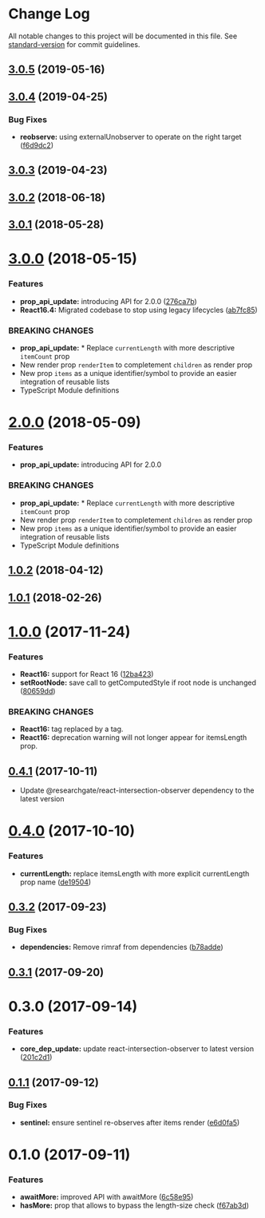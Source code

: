 # Change Log

All notable changes to this project will be documented in this file. See [standard-version](https://github.com/conventional-changelog/standard-version) for commit guidelines.

<a name="3.0.5"></a>
## [3.0.5](https://github.com/researchgate/react-intersection-list/compare/v3.0.4...v3.0.5) (2019-05-16)



<a name="3.0.4"></a>
## [3.0.4](https://github.com/researchgate/react-intersection-list/compare/v3.0.3...v3.0.4) (2019-04-25)


### Bug Fixes

* **reobserve:** using externalUnobserver to operate on the right target ([f6d9dc2](https://github.com/researchgate/react-intersection-list/commit/f6d9dc2))



<a name="3.0.3"></a>
## [3.0.3](https://github.com/researchgate/react-intersection-list/compare/v3.0.2...v3.0.3) (2019-04-23)



<a name="3.0.2"></a>
## [3.0.2](https://github.com/researchgate/react-intersection-list/compare/v3.0.1...v3.0.2) (2018-06-18)



<a name="3.0.1"></a>
## [3.0.1](https://github.com/researchgate/react-intersection-list/compare/v3.0.0...v3.0.1) (2018-05-28)



<a name="3.0.0"></a>
# [3.0.0](https://github.com/researchgate/react-intersection-list/compare/v1.0.2...v3.0.0) (2018-05-15)


### Features

* **prop_api_update:** introducing API for 2.0.0 ([276ca7b](https://github.com/researchgate/react-intersection-list/commit/276ca7b))
* **React16.4:** Migrated codebase to stop using legacy lifecycles ([ab7fc85](https://github.com/researchgate/react-intersection-list/commit/ab7fc85))


### BREAKING CHANGES

* **prop_api_update:** * Replace `currentLength` with more descriptive `itemCount` prop
* New render prop `renderItem` to completement `children` as render prop
* New prop `items` as a unique identifier/symbol to provide an easier integration of reusable lists
* TypeScript Module definitions



<a name="2.0.0"></a>
# [2.0.0](https://github.com/researchgate/react-intersection-list/compare/v1.0.2...v2.0.0) (2018-05-09)


### Features

* **prop_api_update:** introducing API for 2.0.0


### BREAKING CHANGES

* **prop_api_update:** * Replace `currentLength` with more descriptive `itemCount` prop
* New render prop `renderItem` to completement `children` as render prop
* New prop `items` as a unique identifier/symbol to provide an easier integration of reusable lists
* TypeScript Module definitions



<a name="1.0.2"></a>
## [1.0.2](https://github.com/researchgate/react-intersection-list/compare/v1.0.1...v1.0.2) (2018-04-12)



<a name="1.0.1"></a>
## [1.0.1](https://github.com/researchgate/react-intersection-list/compare/v1.0.0...v1.0.1) (2018-02-26)



<a name="1.0.0"></a>
# [1.0.0](https://github.com/researchgate/react-intersection-list/compare/v0.4.1...v1.0.0) (2017-11-24)


### Features

* **React16:** support for React 16 ([12ba423](https://github.com/researchgate/react-intersection-list/commit/12ba423))
* **setRootNode:** save call to getComputedStyle if root node is unchanged ([80659dd](https://github.com/researchgate/react-intersection-list/commit/80659dd))


### BREAKING CHANGES

* **React16:** <sentinel> tag replaced by a <span> tag.
* **React16:** deprecation warning will not longer appear for itemsLength prop.



<a name="0.4.1"></a>
## [0.4.1](https://github.com/researchgate/react-intersection-list/compare/v0.4.0...v0.4.1) (2017-10-11)


* Update @researchgate/react-intersection-observer dependency to the latest version



<a name="0.4.0"></a>
# [0.4.0](https://github.com/researchgate/react-intersection-list/compare/v0.3.2...v0.4.0) (2017-10-10)


### Features

* **currentLength:** replace itemsLength with more explicit currentLength prop name ([de19504](https://github.com/researchgate/react-intersection-list/commit/de19504))



<a name="0.3.2"></a>
## [0.3.2](https://github.com/researchgate/react-intersection-list/compare/v0.3.1...v0.3.2) (2017-09-23)


### Bug Fixes

* **dependencies:** Remove rimraf from dependencies ([b78adde](https://github.com/researchgate/react-intersection-list/commit/b78adde))



<a name="0.3.1"></a>
## [0.3.1](https://github.com/researchgate/react-intersection-list/compare/v0.3.0...v0.3.1) (2017-09-20)



<a name="0.3.0"></a>
# 0.3.0 (2017-09-14)


### Features

* **core_dep_update:** update react-intersection-observer to latest version ([201c2d1](https://github.com/researchgate/react-intersection-list/commit/201c2d1))



<a name="0.1.1"></a>
## [0.1.1](https://github.com/researchgate/react-intersection-list/compare/v0.1.0...v0.1.1) (2017-09-12)


### Bug Fixes

* **sentinel:** ensure sentinel re-observes after items render ([e6d0fa5](https://github.com/researchgate/react-intersection-list/commit/e6d0fa5))



<a name="0.1.0"></a>
# 0.1.0 (2017-09-11)


### Features

* **awaitMore:** improved API with awaitMore ([6c58e95](https://github.com/researchgate/react-intersection-list/commit/6c58e95))
* **hasMore:** prop that allows to bypass the length-size check ([f67ab3d](https://github.com/researchgate/react-intersection-list/commit/f67ab3d))
